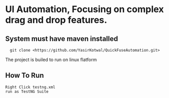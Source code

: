 # UI Automation, Focusing on complex drag and drop features.

## System must have maven installed

```
  git clone <https://github.com/YasirKotwal/QuickFuseAutomation.git>
```
The project is builed to run on linux flatform

## How To Run
```
Right Click testng.xml
run as TestNG Suite
```

